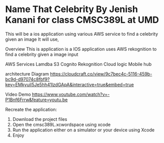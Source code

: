 # Name That Celebrity By Jenish Kanani for class CMSC389L at UMD

This will be a ios application using various AWS service to find a celebrity given an image
It will use,

Overview
This is application is a IOS application uses AWS rekognition to find a celebrity given a image input


AWS Services
Lamdba
S3
Cognito
Rekognition
Cloud logic
Mobile hub

architecture Diagram
https://cloudcraft.co/view/9c7bec4c-5116-459b-bc9d-d97074c8fbf9?key=EMkyuiI5Je5hh41lzdGApA&interactive=true&embed=true

Video Demo
https://www.youtube.com/watch?v=-P1Bnf6Frrw&feature=youtu.be


Recreate the application:
1. Download the project files
2. Open the cmsc389L.xcwordspace using xcode
3. Run the application either on a simulator or your device using Xcode
4. Enjoy
